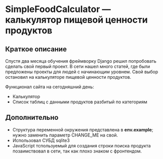 # SimpleFoodCalculator — калькулятор пищевой ценности продуктов
## Краткое описание
Спустя два месяца обучения фреймворку Django решил попробовать сделать свой первый проект. В сети нашел много статей,
где были предложены проекты для людей с начинающим уровнем. Свой выбор остановил на калькуляторе пищевой ценности продуктов. 

Функционал сайта на сегодняшний день:
- Калькулятор
- Список таблиц с данными продуктов разбитый по категориям

## Дополнительно
- Структура переменной окружения представлена в **env.example**; нужно заменить параметр CHANGE_ME на свой.
- Использовал СУБД sqlite3
- JavaScript тспользуемый для создания строки поиска продукта позаимствовал в сети, так как плохо знаком с фронтендом.





